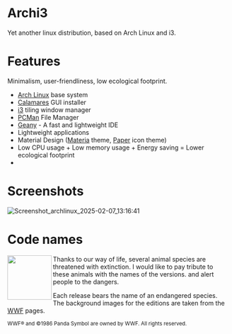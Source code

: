 # Archi3

Yet another linux distribution, based on Arch Linux and i3.

# Features

Minimalism, user-friendliness, low ecological footprint.

- [Arch Linux](https://archlinux.org/) base system
- [Calamares](https://calamares.io/) GUI installer
- [i3](https://i3wm.org/) tiling window manager
- [PCMan](https://github.com/lxde/pcmanfm) File Manager
- [Geany](https://github.com/geany/geany) - A fast and lightweight IDE
- Lightweight applications
- Material Design ([Materia](https://github.com/nana-4/materia-theme) theme, [Paper](https://snwh.org/paper) icon theme)
- Low CPU usage + Low memory usage + Energy saving = Lower ecological footprint
- 
# Screenshots
![Screenshot_archlinux_2025-02-07_13:16:41](https://github.com/user-attachments/assets/06d32f49-4e04-42ea-8e5d-af127d5ac78d)

# Code names

<img align="left" width="100" src="https://github.com/sandorkakuk/Archi3/blob/master/WWF_Logo_Small_RGB_72dpi.jpg">

Thanks to our way of life, several animal species are threatened with extinction. I would like to pay tribute to these animals with the names of the versions. and alert people to the dangers.

Each release bears the name of an endangered species.
The background images for the editions are taken from the [WWF](https://www.worldwildlife.org/species/directory?direction=desc&sort=extinction_status) pages.

<sub>WWF® and ©1986 Panda Symbol are owned by WWF. All rights reserved.</sub>

